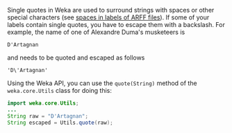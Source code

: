Single quotes in Weka are used to surround strings with spaces or other special characters (see [spaces in labels of ARFF files](spaces_in_labels_of_arff_files.md)). If some of your labels contain single quotes, you have to escape them with a backslash.
For example, the name of one of Alexandre Duma's musketeers is
```text
D'Artagnan
```
and needs to be quoted and escaped as follows
```text
'D\'Artagnan'
```
Using the Weka API, you can use the `quote(String)` method of the `weka.core.Utils` class for doing this:

```java
import weka.core.Utils;
...
String raw = "D'Artagnan";
String escaped = Utils.quote(raw);
```